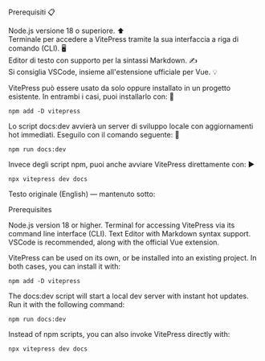 Prerequisiti 📋

Node.js versione 18 o superiore. ⬆️  
Terminale per accedere a VitePress tramite la sua interfaccia a riga di comando (CLI). 🖥️  
Editor di testo con supporto per la sintassi Markdown. ✍️  
Si consiglia VSCode, insieme all'estensione ufficiale per Vue. 💡


VitePress può essere usato da solo oppure installato in un progetto esistente. In entrambi i casi, puoi installarlo con: 🧩

`npm add -D vitepress`

Lo script docs:dev avvierà un server di sviluppo locale con aggiornamenti hot immediati. Eseguilo con il comando seguente: 🚀



`npm run docs:dev`

Invece degli script npm, puoi anche avviare VitePress direttamente con: ▶️

`npx vitepress dev docs`


Testo originale (English) — mantenuto sotto:

Prerequisites

Node.js version 18 or higher.
Terminal for accessing VitePress via its command line interface (CLI).
Text Editor with Markdown syntax support.
VSCode is recommended, along with the official Vue extension.


VitePress can be used on its own, or be installed into an existing project. In both cases, you can install it with:

`npm add -D vitepress`

The docs:dev script will start a local dev server with instant hot updates. Run it with the following command:



`npm run docs:dev`

Instead of npm scripts, you can also invoke VitePress directly with:

`npx vitepress dev docs`
